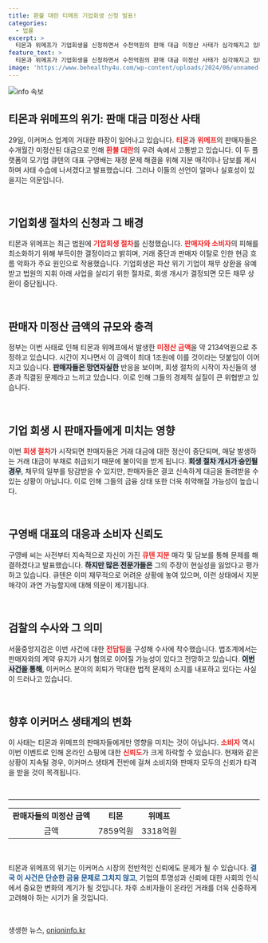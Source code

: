 ```yaml
---
title: 환불 대란 티메프 기업회생 신청 발표!
categories:
  - 법률
excerpt: >
  티몬과 위메프가 기업회생을 신청하면서 수천억원의 판매 대금 미정산 사태가 심각해지고 있다. 소비자 환불 대란 우려가 커지며, 모기업 큐텐의 대표는 자산 매각 의사를 밝혔지만 그 실효성에 의문이 제기되고 있다.
feature_text: >
  티몬과 위메프가 기업회생을 신청하면서 수천억원의 판매 대금 미정산 사태가 심각해지고 있다. 소비자 환불 대란 우려가 커지며, 모기업 큐텐의 대표는 자산 매각 의사를 밝혔지만 그 실효성에 의문이 제기되고 있다.
image: 'https://www.behealthy4u.com/wp-content/uploads/2024/06/unnamed-file.png'
---
```


<p><img src="https://www.behealthy4u.com/wp-content/uploads/2024/06/unnamed-file.png" alt="info 속보" /></p>

<h2 data-ke-size="size26">티몬과 위메프의 위기: 판매 대금 미정산 사태</h2>

<p data-ke-size="size16">29일, 이커머스 업계의 거대한 파장이 일어나고 있습니다. <b><span style="color: #ee2323;">티몬</span></b>과 <b><span style="color: #ee2323;">위메프</span></b>의 판매자들은 수개월간 미정산된 대금으로 인해 <b><span style="color: #ee2323;">환불 대란</span></b>의 우려 속에서 고통받고 있습니다. 이 두 플랫폼의 모기업 큐텐의 대표 구영배는 재정 문제 해결을 위해 지분 매각이나 담보를 제시하며 사태 수습에 나서겠다고 발표했습니다. 그러나 이들의 선언이 얼마나 실효성이 있을지는 의문입니다.</p>

<p data-ke-size="size16">&nbsp;</p>

<h2 data-ke-size="size26">기업회생 절차의 신청과 그 배경</h2>

<p data-ke-size="size16">티몬과 위메프는 최근 법원에 <b><span style="color: #ee2323;">기업회생 절차</span></b>를 신청했습니다. <b><span style="color: #ee2323;">판매자와 소비자</span></b>의 피해를 최소화하기 위해 부득이한 결정이라고 밝히며, 거래 중단과 판매자 이탈로 인한 현금 흐름 악화가 주요 원인으로 작용했습니다. 기업회생은 파산 위기 기업이 채무 상환을 유예받고 법원의 지휘 아래 사업을 살리기 위한 절차로, 회생 개시가 결정되면 모든 채무 상환이 중단됩니다.</p>

<p data-ke-size="size16">&nbsp;</p>

<h2 data-ke-size="size26">판매자 미정산 금액의 규모와 충격</h2>

<p data-ke-size="size16">정부는 이번 사태로 인해 티몬과 위메프에서 발생한 <b><span style="color: #ee2323;">미정산 금액</span></b>을 약 2134억원으로 추정하고 있습니다. 시간이 지나면서 이 금액이 최대 1조원에 이를 것이라는 덧붙임이 이어지고 있습니다. <b><span style="background-color: #21538527;">판매자들은 망연자실한</span></b> 반응을 보이며, 회생 절차의 시작이 자신들의 생존과 직결된 문제라고 느끼고 있습니다. 이로 인해 그들의 경제적 실질이 큰 위협받고 있습니다.</p>

<p data-ke-size="size16">&nbsp;</p>

<h2 data-ke-size="size26">기업 회생 시 판매자들에게 미치는 영향</h2>

<p data-ke-size="size16">이번 <b><span style="color: #ee2323;">회생 절차</span></b>가 시작되면 판매자들은 거래 대금에 대한 정산이 중단되며, 매달 발생하는 거래 대금이 부채로 취급되기 때문에 불이익을 받게 됩니다. <b><span style="background-color: #21538527;">회생 절차 개시가 승인될 경우</span></b>, 채무의 일부를 탕감받을 수 있지만, 판매자들은 결코 신속하게 대금을 돌려받을 수 있는 상황이 아닙니다. 이로 인해 그들의 금융 상태 또한 더욱 취약해질 가능성이 높습니다.</p>

<p data-ke-size="size16">&nbsp;</p>

<h2 data-ke-size="size26">구영배 대표의 대응과 소비자 신뢰도</h2>

<p data-ke-size="size16">구영배 씨는 사전부터 지속적으로 자신이 가진 <b><span style="color: #ee2323;">큐텐 지분</span></b> 매각 및 담보를 통해 문제를 해결하겠다고 발표했습니다. <b><span style="background-color: #21538527;">하지만 많은 전문가들은</span></b> 그의 주장이 현실성을 잃었다고 평가하고 있습니다. 큐텐은 이미 재무적으로 어려운 상황에 놓여 있으며, 이런 상태에서 지분 매각이 과연 가능할지에 대해 의문이 제기됩니다.</p>

<p data-ke-size="size16">&nbsp;</p>

<h2 data-ke-size="size26">검찰의 수사와 그 의미</h2>

<p data-ke-size="size16">서울중앙지검은 이번 사건에 대한 <b><span style="color: #ee2323;">전담팀</span></b>을 구성해 수사에 착수했습니다. 법조계에서는 판매자와의 계약 유지가 사기 혐의로 이어질 가능성이 있다고 전망하고 있습니다. <b><span style="background-color: #21538527;">이번 사건을 통해</span></b>, 이커머스 분야의 회퇴가 막대한 법적 문제의 소지를 내포하고 있다는 사실이 드러나고 있습니다.</p>

<p data-ke-size="size16">&nbsp;</p>

<h2 data-ke-size="size26">향후 이커머스 생태계의 변화</h2>

<p data-ke-size="size16">이 사태는 티몬과 위메프의 판매자들에게만 영향을 미치는 것이 아닙니다. <b><span style="color: #ee2323;">소비자</span></b> 역시 이번 이벤트로 인해 온라인 쇼핑에 대한 <b><span style="color: #ee2323;">신뢰도</span></b>가 크게 하락할 수 있습니다. 현재와 같은 상황이 지속될 경우, 이커머스 생태계 전반에 걸쳐 소비자와 판매자 모두의 신뢰가 타격을 받을 것이 목격됩니다.</p>

<p data-ke-size="size16">&nbsp;</p>

<hr>

<table style="width: 100%;">
  <tr>
    <td style="text-align: center; height: 17px;"><b>판매자들의 미정산 금액</b></td>
    <td style="text-align: center; height: 17px;"><b>티몬</b></td>
    <td style="text-align: center; height: 17px;"><b>위메프</b></td>
  </tr>
  <tr>
    <td style="text-align: center; height: 17px;">금액</td>
    <td style="text-align: center; height: 17px;">7859억원</td>
    <td style="text-align: center; height: 17px;">3318억원</td>
  </tr>
</table>

<p data-ke-size="size16">&nbsp;</p>

<p data-ke-size="size16">티몬과 위메프의 위기는 이커머스 시장의 전반적인 신뢰에도 문제가 될 수 있습니다. <b><span style="color: #1a5490;">결국 이 사건은 단순한 금융 문제로 그치지 않고</span></b>, 기업의 투명성과 신뢰에 대한 사회의 인식에서 중요한 변화의 계기가 될 것입니다. 차후 소비자들이 온라인 거래를 더욱 신중하게 고려해야 하는 시기가 올 것입니다.</p>

<p data-ke-size="size16">&nbsp;</p>
생생한 뉴스, <a href="https://onioninfo.kr" rel="dofollow">onioninfo.kr</a>


